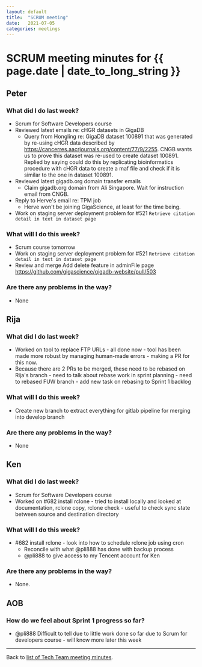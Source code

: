 ```yaml
---
layout: default
title:  "SCRUM meeting"
date:   2021-07-05
categories: meetings
---
```

# SCRUM meeting minutes for {{ page.date | date_to_long_string }}

## Peter

### What did I do last week?
* Scrum for Software Developers course
* Reviewed latest emails re: cHGR datasets in GigaDB
    * Query from Hongling re: GigaDB dataset 100891 that was generated by re-using cHGR data described by https://cancerres.aacrjournals.org/content/77/9/2255. CNGB wants us to prove this dataset was re-used to create dataset 100891. Replied by saying could do this by replicating bioinformatics procedure with cHGR data to create a maf file and check if it is similar to the one in dataset 100891.
* Reviewed latest gigadb.org domain transfer emails
    * Claim gigadb.org domain from Ali Singapore. Wait for instruction email from CNGB.
* Reply to Herve's email re: TPM job
    * Herve won't be joining GigaScience, at least for the time being.
* Work on staging server deployment problem for #521 `Retrieve citation detail in text in dataset page`

### What will I do this week?
* Scrum course tomorrow
* Work on staging server deployment problem for #521 `Retrieve citation detail in text in dataset page`
* Review and merge Add delete feature in adminFile page https://github.com/gigascience/gigadb-website/pull/503

### Are there any problems in the way?
* None

## Rija

### What did I do last week?
* Worked on tool to replace FTP URLs - all done now - tool has been made more robust by managing human-made errors - making a PR for this now.
* Because there are 2 PRs to be merged, these need to be rebased on Rija's branch - need to talk about rebase work in sprint planning - need to rebased FUW branch - add new task on rebasing to Sprint 1 backlog

### What will I do this week?
* Create new branch to extract everything for gitlab pipeline for merging into develop branch

### Are there any problems in the way?
* None

## Ken

### What did I do last week?
* Scrum for Software Developers course
* Worked on #682 install rclone - tried to install locally and looked at documentation, rclone copy, rclone check - useful to check sync state between source and destination directory

### What will I do this week?
* \#682 install rclone - look into how to schedule rclone job using cron
    * Reconcile with what @pli888 has done with backup process
    * @pli888 to give access to my Tencent account for Ken

### Are there any problems in the way?
* None.

## AOB

### How do we feel about Sprint 1 progress so far?
* @pli888 Difficult to tell due to little work done so far due to Scrum for
  developers course - will know more later this week

<hr>

Back to [list of Tech Team meeting minutes][scrum-meetings].

[scrum-meetings]: /techteam/index.html
